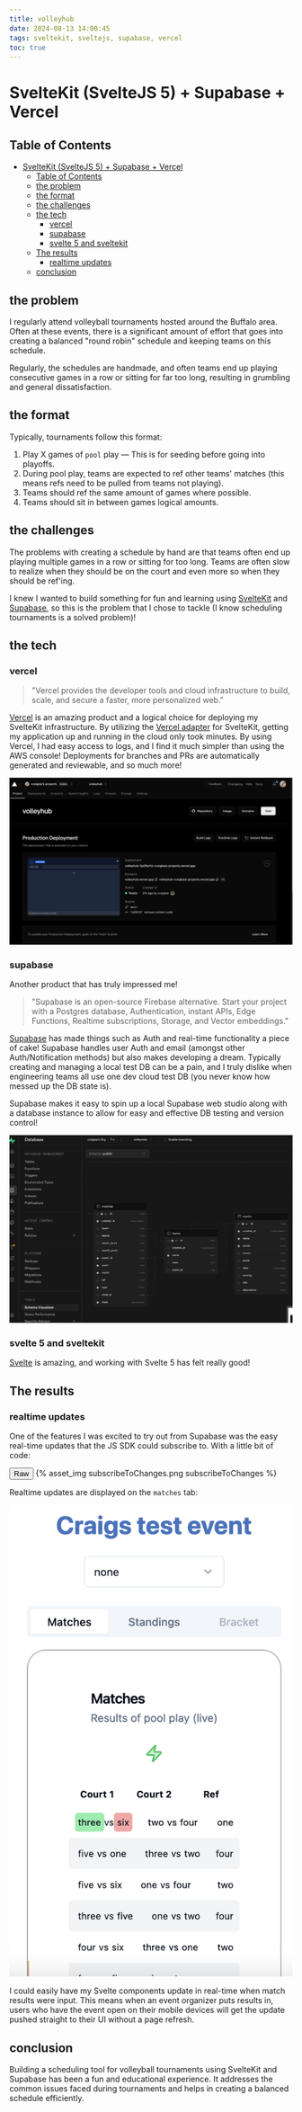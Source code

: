 ```yaml
---
title: volleyhub
date: 2024-08-13 14:00:45
tags: sveltekit, sveltejs, supabase, vercel
toc: true
---
```


# SvelteKit (SvelteJS 5) + Supabase + Vercel

## Table of Contents
- [SvelteKit (SvelteJS 5) + Supabase + Vercel](#sveltekit-sveltejs-5--supabase--vercel)
  - [Table of Contents](#table-of-contents)
  - [the problem](#the-problem)
  - [the format](#the-format)
  - [the challenges](#the-challenges)
  - [the tech](#the-tech)
    - [vercel](#vercel)
    - [supabase](#supabase)
    - [svelte 5 and sveltekit](#svelte-5-and-sveltekit)
  - [The results](#the-results)
    - [realtime updates](#realtime-updates)
  - [conclusion](#conclusion)

## the problem

I regularly attend volleyball tournaments hosted around the Buffalo area. Often at these events, there is a significant amount of effort that goes into creating a balanced "round robin" schedule and keeping teams on this schedule.

Regularly, the schedules are handmade, and often teams end up playing consecutive games in a row or sitting for far too long, resulting in grumbling and general dissatisfaction.

## the format

Typically, tournaments follow this format:

1. Play X games of `pool` play — This is for seeding before going into playoffs.
2. During pool play, teams are expected to ref other teams' matches (this means refs need to be pulled from teams not playing).
3. Teams should ref the same amount of games where possible.
4. Teams should sit in between games logical amounts.

## the challenges

The problems with creating a schedule by hand are that teams often end up playing multiple games in a row or sitting for too long. Teams are often slow to realize when they should be on the court and even more so when they should be ref'ing.

I knew I wanted to build something for fun and learning using [SvelteKit](https://kit.svelte.dev/) and [Supabase](https://supabase.com/), so this is the problem that I chose to tackle (I know scheduling tournaments is a solved problem)!

## the tech

### vercel

> "Vercel provides the developer tools and cloud infrastructure to build, scale, and secure a faster, more personalized web."

[Vercel](https://vercel.com/) is an amazing product and a logical choice for deploying my SvelteKit infrastructure. By utilizing the [Vercel adapter](https://kit.svelte.dev/docs/adapter-vercel) for SvelteKit, getting my application up and running in the cloud only took minutes. By using Vercel, I had easy access to logs, and I find it much simpler than using the AWS console! Deployments for branches and PRs are automatically generated and reviewable, and so much more!


![Vercel Dashboard](/images/volleyhub/vercel.png)

### supabase

Another product that has truly impressed me!

> "Supabase is an open-source Firebase alternative. Start your project with a Postgres database, Authentication, instant APIs, Edge Functions, Realtime subscriptions, Storage, and Vector embeddings."

[Supabase](https://supabase.com/) has made things such as Auth and real-time functionality a piece of cake! Supabase handles user Auth and email (amongst other Auth/Notification methods) but also makes developing a dream. Typically creating and managing a local test DB can be a pain, and I truly dislike when engineering teams all use one dev cloud test DB (you never know how messed up the DB state is).

Supabase makes it easy to spin up a local Supabase web studio along with a database instance to allow for easy and effective DB testing and version control!

![Supabase](/images/volleyhub/supabase.png)

### svelte 5 and sveltekit

[Svelte](https://svelte.dev/) is amazing, and working with Svelte 5 has felt really good!

## The results

### realtime updates

One of the features I was excited to try out from Supabase was the easy real-time updates that the JS SDK could subscribe to. With a little bit of code:

<div class="code-class">
  <button class="code-toggle">Raw</button>
  {% asset_img subscribeToChanges.png subscribeToChanges %}
  <p class="code-snippet"></p>
</div>

Realtime updates are displayed on the `matches` tab:

![Macthes](/images/volleyhub/matches.png)


I could easily have my Svelte components update in real-time when match results were input. This means when an event organizer puts results in, users who have the event open on their mobile devices will get the update pushed straight to their UI without a page refresh.

## conclusion

Building a scheduling tool for volleyball tournaments using SvelteKit and Supabase has been a fun and educational experience. It addresses the common issues faced during tournaments and helps in creating a balanced schedule efficiently.
